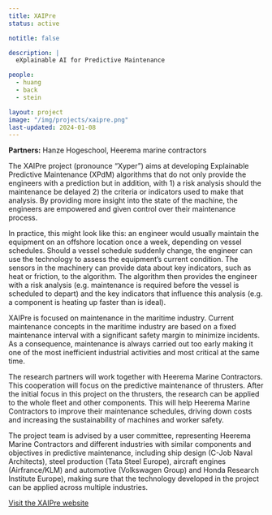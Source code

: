 ```yaml
---
title: XAIPre
status: active

notitle: false

description: |
  eXplainable AI for Predictive Maintenance

people:
  - huang
  - back
  - stein

layout: project
image: "/img/projects/xaipre.png"
last-updated: 2024-01-08
---
```


**Partners:** Hanze Hogeschool, Heerema marine contractors  

The XAIPre project (pronounce “Xyper”) aims at developing Explainable Predictive Maintenance (XPdM) algorithms that do not only provide the engineers with a prediction but in addition, with 1) a risk analysis should the maintenance be delayed 2) the criteria or indicators used to make that analysis.  By providing more insight into the state of the machine, the engineers are empowered and given control over their maintenance process.

In practice, this might look like this: an engineer would usually maintain the equipment on an offshore location once a week, depending on vessel schedules. Should a vessel schedule suddenly change, the engineer can use the technology to assess the equipment’s current condition. The sensors in the machinery can provide data about key indicators, such as heat or friction, to the algorithm. The algorithm then provides the engineer with a risk analysis (e.g. maintenance is required before the vessel is scheduled to depart) and the key indicators that influence this analysis (e.g. a component is heating up faster than is ideal). 

XAIPre is focused on maintenance in the maritime industry. Current maintenance concepts in the maritime industry are based on a fixed maintenance interval with a significant safety margin to minimize incidents. As a consequence, maintenance is always carried out too early making it one of the most inefficient industrial activities and most critical at the same time.

The research partners will work together with Heerema Marine Contractors. This cooperation will focus on the predictive maintenance of thrusters. After the initial focus in this project on the thrusters, the research can be applied to the whole fleet and other components. This will help Heerema Marine Contractors to improve their maintenance schedules, driving down costs and increasing the sustainability of machines and worker safety.

The project team is advised by a user committee, representing Heerema Marine Contractors and different industries with similar components and objectives in predictive maintenance, including ship design (C-Job Naval Architects), steel production (Tata Steel Europe), aircraft engines (Airfrance/KLM) and automotive (Volkswagen Group) and Honda Research Institute Europe), making sure that the technology developed in the project can be applied across multiple industries.  

[Visit the XAIPre website](https://xaipre.leidenuniv.nl/)